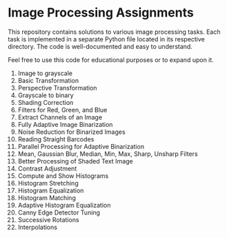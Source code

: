 # Image Processing Assignments

This repository contains solutions to various image processing tasks.
Each task is implemented in a separate Python file located in its respective directory.  The code is well-documented and easy to understand.

Feel free to use this code for educational purposes or to expand upon it.


1. Image to grayscale
2. Basic Transformation
3. Perspective Transformation
4. Grayscale to binary
5. Shading Correction
6. Filters for Red, Green, and Blue
7. Extract Channels of an Image
8. Fully Adaptive Image Binarization
9. Noise Reduction for Binarized Images
10. Reading Straight Barcodes
11. Parallel Processing for Adaptive Binarization
12. Mean, Gaussian Blur, Median, Min, Max, Sharp, Unsharp Filters
13. Better Processing of Shaded Text Image
14. Contrast Adjustment
15. Compute and Show Histograms
16. Histogram Stretching
17. Histogram Equalization
18. Histogram Matching
19. Adaptive Histogram Equalization
20. Canny Edge Detector Tuning
21. Successive Rotations
22. Interpolations
